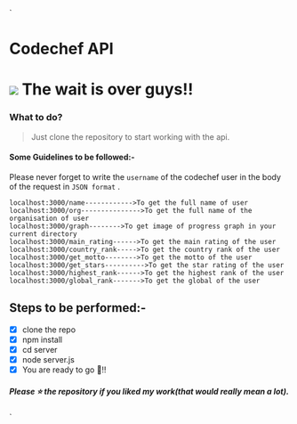`

# Codechef API

![](https://res.cloudinary.com/dcykxiua2/image/upload/v1599109301/codechef_discuss_qbgpt6.png)
The wait is over guys!!
=============

### What to do?

> Just clone the repository to start working with the api.

#### Some Guidelines to be followed:-

Please never forget to write the `username` of the codechef user in the body of the request in `JSON format` .

    localhost:3000/name------------>To get the full name of user
    localhost:3000/org--------------->To get the full name of the organisation of user
    localhost:3000/graph-------->To get image of progress graph in your current directory
    localhost:3000/main_rating------>To get the main rating of the user
    localhost:3000/country_rank----->To get the country rank of the user
    localhost:3000/get_motto-------->To get the motto of the user
    localhost:3000/get_stars---------->To get the star rating of the user
    localhost:3000/highest_rank------>To get the highest rank of the user
    localhost:3000/global_rank------->To get the global of the user

## Steps to be performed:-

-   [x] clone the repo
-   [x] npm install
-   [x] cd server
-   [x] node server.js
-   [x] You are ready to go 🤟!!

##### Please ⭐ the repository if you liked my work(that would really mean a lot).

`
